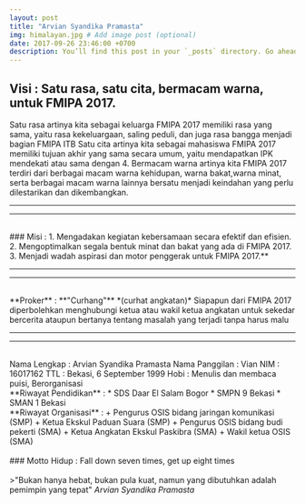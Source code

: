 ```yaml
---
layout: post
title: "Arvian Syandika Pramasta"
img: himalayan.jpg # Add image post (optional)
date: 2017-09-26 23:46:00 +0700
description: You’ll find this post in your `_posts` directory. Go ahead and edit it and re-build the site to see your changes. # Add post description (optional)
---
```

## Visi : Satu rasa, satu cita, bermacam warna, untuk FMIPA 2017.

Satu rasa artinya kita sebagai keluarga FMIPA 2017 memiliki rasa yang sama, yaitu rasa kekeluargaan, saling peduli, dan juga rasa bangga menjadi bagian FMIPA ITB
Satu cita artinya kita sebagai mahasiswa FMIPA 2017 memiliki tujuan akhir yang sama secara umum, yaitu mendapatkan IPK mendekati atau sama dengan 4.
Bermacam warna artinya kita FMIPA 2017 terdiri dari berbagai macam warna kehidupan, warna bakat,warna minat, serta berbagai macam warna lainnya bersatu menjadi keindahan yang perlu dilestarikan dan dikembangkan.

----
----
<br>
### Misi : 
1. Mengadakan kegiatan kebersamaan secara efektif dan efisien.
2. Mengoptimalkan segala bentuk minat dan bakat yang ada di FMIPA 2017.
3. Menjadi wadah aspirasi dan motor penggerak untuk FMIPA 2017.**

----
----
<br>
**Proker** : **"Curhang"** *(curhat angkatan)* 
Siapapun dari FMIPA 2017 diperbolehkan menghubungi ketua atau wakil ketua angkatan untuk sekedar bercerita ataupun bertanya tentang masalah yang terjadi tanpa harus malu

----
----
<br>
Nama Lengkap      : Arvian Syandika Pramasta  
Nama Panggilan    : Vian  
NIM               : 16017162  
TTL               : Bekasi, 6 September 1999  
Hobi              : Menulis dan membaca puisi, Berorganisasi  
<br>
**Riwayat Pendidikan** :
* SDS Daar El Salam Bogor
* SMPN 9 Bekasi
* SMAN 1 Bekasi
<br>
**Riwayat Organisasi** : 
+ Pengurus OSIS bidang jaringan komunikasi (SMP)
+ Ketua Ekskul Paduan Suara (SMP)
+ Pengurus OSIS bidang budi pekerti (SMA)
+ Ketua Angkatan Ekskul Paskibra (SMA)
+ Wakil ketua OSIS (SMA)
<br>
<br>
### Motto Hidup : Fall down seven times, get up eight times
<br>
<br>
>"Bukan hanya hebat, bukan pula kuat, namun yang dibutuhkan adalah pemimpin yang tepat" <cite>Arvian Syandika Pramasta</cite>



